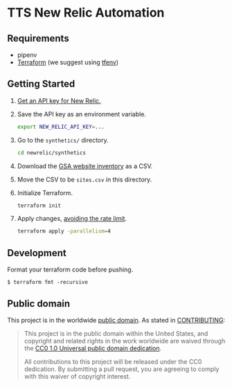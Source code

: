 # TTS New Relic Automation

## Requirements

- pipenv
- [Terraform](https://www.terraform.io/downloads.html) (we suggest using [tfenv](https://github.com/tfutils/tfenv))



## Getting Started

1. [Get an API key for New Relic.](https://one.newrelic.com/launcher/api-keys-ui.launcher)
1. Save the API key as an environment variable.

   ```sh
   export NEW_RELIC_API_KEY=...
   ```

1. Go to the `synthetics/` directory.

   ```sh
   cd newrelic/synthetics
   ```

1. Download the [GSA website inventory](https://docs.google.com/spreadsheets/d/1OBO6g7_OsVBv0vG8WSCI6L2FD_iRh3A7a_6eQWj2zLE/edit#gid=2013137748) as a CSV.
1. Move the CSV to be `sites.csv` in this directory.
1. Initialize Terraform.

   ```sh
   terraform init
   ```

1. Apply changes, [avoiding the rate limit](https://github.com/newrelic/terraform-provider-newrelic/issues/884#issuecomment-697571469).

   ```sh
   terraform apply -parallelism=4
   ```

## Development

Format your terraform code before pushing.

    $ terraform fmt -recursive

## Public domain

This project is in the worldwide [public domain](LICENSE.md). As stated in [CONTRIBUTING](CONTRIBUTING.md):

> This project is in the public domain within the United States, and copyright and related rights in the work worldwide are waived through the [CC0 1.0 Universal public domain dedication](https://creativecommons.org/publicdomain/zero/1.0/).
>
> All contributions to this project will be released under the CC0 dedication. By submitting a pull request, you are agreeing to comply with this waiver of copyright interest.
